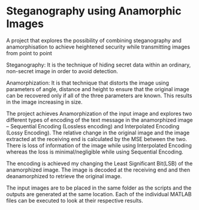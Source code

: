 # Steganography using Anamorphic Images
A project that explores the possibility of combining steganography and anamorphisation to achieve heightened security while transmitting images from point to point

Steganography: It is the technique of hiding secret data within an ordinary, non-secret image in order to avoid detection.

Anamorphization: It is that technique that distorts the image using parameters of angle, distance and height to ensure that the original image can be recovered only if all of the three parameters are known. This results in the image increasing in size.

The project achieves Anamorphization of the input image and explores two different types of encoding of the text message in the anamorphized image – Sequential Encoding (Lossless encoding) and Interpolated Encoding (Lossy Encoding). The relative change in the original image and the image extracted at the receiving end is calculated by the MSE between the two. There is loss of information of the image while using Interpolated Encoding whereas the loss is minimal/negligible while using Sequential Encoding.

The encoding is achieved my changing the Least Significant Bit(LSB) of the anamorphized image. The image is decoded at the receiving end and then deanamorphized to retrieve the original image. 

The input images are to be placed in the same folder as the scripts and the outputs are generated at the same location. Each of the individual MATLAB files can be executed to look at their respective results.

